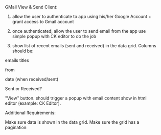 GMail View & Send Client:

1) allow the user to authenticate to app using his/her Google Account + grant access to Gmail account

2) once authenticated, allow the user to send email from the app use simple popup with CK editor to do the job

3) show list of recent emails (sent and received) in the data grid. Columns should be:

emails titles

from

date (when received/sent)

Sent or Received?

"View" button. should trigger a popup with email content show in html editor (example: CK Editor).


Additional Requirements:

Make sure data is shown in the data grid.
Make sure the grid has a pagination
